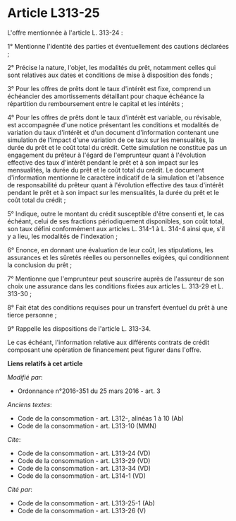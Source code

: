 # Article L313-25

L'offre mentionnée à l'article L. 313-24 : 

1° Mentionne l'identité des parties et éventuellement des cautions déclarées ; 

2° Précise la nature, l'objet, les modalités du prêt, notamment celles qui sont relatives aux dates et conditions de mise à
disposition des fonds ; 

3° Pour les offres de prêts dont le taux d'intérêt est fixe, comprend un échéancier des amortissements détaillant pour chaque
échéance la répartition du remboursement entre le capital et les intérêts ; 

4° Pour les offres de prêts dont le taux d'intérêt est variable, ou révisable, est accompagnée d'une notice présentant les
conditions et modalités de variation du taux d'intérêt et d'un document d'information contenant une simulation de l'impact
d'une variation de ce taux sur les mensualités, la durée du prêt et le coût total du crédit. Cette simulation ne constitue
pas un engagement du prêteur à l'égard de l'emprunteur quant à l'évolution effective des taux d'intérêt pendant le prêt et à
son impact sur les mensualités, la durée du prêt et le coût total du crédit. Le document d'information mentionne le caractère
indicatif de la simulation et l'absence de responsabilité du prêteur quant à l'évolution effective des taux d'intérêt pendant
le prêt et à son impact sur les mensualités, la durée du prêt et le coût total du crédit ; 

5° Indique, outre le montant du crédit susceptible d'être consenti et, le cas échéant, celui de ses fractions périodiquement
disponibles, son coût total, son taux défini conformément aux articles L. 314-1 à L. 314-4 ainsi que, s'il y a lieu, les
modalités de l'indexation ; 

6° Enonce, en donnant une évaluation de leur coût, les stipulations, les assurances et les sûretés réelles ou personnelles
exigées, qui conditionnent la conclusion du prêt ; 

7° Mentionne que l'emprunteur peut souscrire auprès de l'assureur de son choix une assurance dans les conditions fixées aux
articles L. 313-29 et L. 313-30 ; 

8° Fait état des conditions requises pour un transfert éventuel du prêt à une tierce personne ; 

9° Rappelle les dispositions de l'article L. 313-34. 

Le cas échéant, l'information relative aux différents contrats de crédit composant une opération de financement peut figurer
dans l'offre.

**Liens relatifs à cet article**

_Modifié par_:

  - Ordonnance n°2016-351 du 25 mars 2016 - art. 3

_Anciens textes_:

  - Code de la consommation - art. L312-, alinéas 1 à 10  (Ab)
  - Code de la consommation - art. L313-10 (MMN)

_Cite_:

  - Code de la consommation - art. L313-24 (VD)
  - Code de la consommation - art. L313-29 (VD)
  - Code de la consommation - art. L313-34 (VD)
  - Code de la consommation - art. L314-1 (VD)

_Cité par_:

  - Code de la consommation - art. L313-25-1 (Ab)
  - Code de la consommation - art. L313-26 (V)
